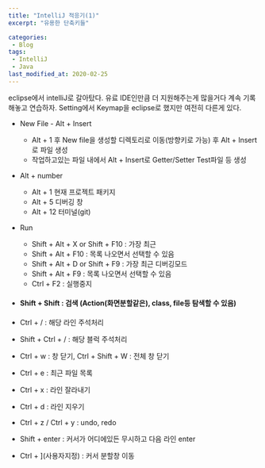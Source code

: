 ```yaml
---
title: "IntelliJ 적응기(1)"
excerpt: "유용한 단축키들"

categories:
 - Blog
tags:
 - IntelliJ
 - Java
last_modified_at: 2020-02-25
---
```






eclipse에서 intelliJ로 갈아탔다. 유료 IDE인만큼 더 지원해주는게 많을거다 계속 기록해놓고 연습하자. Setting에서 Keymap을 eclipse로 했지만 여전히 다른게 있다.

* New File - Alt + Insert
  * Alt + 1 후 New file을 생성할 디렉토리로 이동(방향키로 가능) 후 Alt + Insert로 파일 생성
  * 작업하고있는 파일 내에서 Alt + Insert로 Getter/Setter Test파일  등 생성

* Alt + number
  * Alt + 1 현재 프로젝트 패키지
  * Alt + 5 디버깅 창
  * Alt + 12 터미널(git)

* Run

  * Shift + Alt + X or Shift + F10 :  가장 최근 
  * Shift + Alt + F10 : 목록 나오면서 선택할 수 있음
  * Shift + Alt + D or Shift  + F9 : 가장 최근 디버깅모드
  * Shift + Alt + F9 : 목록 나오면서 선택할 수 있음
  * Ctrl + F2 : 실행중지

* #### Shift + Shift : 검색 (Action(화면분할같은), class, file등 탐색할 수 있음)

* Ctrl + / : 해당 라인 주석처리

* Shift + Ctrl + / : 해당 블럭 주석처리

* Ctrl + w : 창 닫기, Ctrl + Shift + W : 전체 창 닫기 
* Ctrl + e : 최근 파일 목록
* Ctrl + x : 라인 잘라내기
* Ctrl + d : 라인 지우기
* Ctrl + z / Ctrl + y : undo, redo
* Shift + enter : 커서가 어디에있든 무시하고 다음 라인 enter

* Ctrl + ](사용자지정) : 커서 분할창 이동

